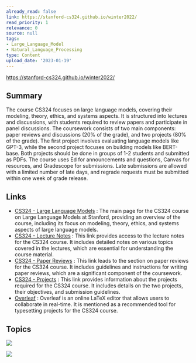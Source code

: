```yaml
---
already_read: false
link: https://stanford-cs324.github.io/winter2022/
read_priority: 1
relevance: 0
source: null
tags:
- Large_Language_Model
- Natural_Language_Processing
type: Content
upload_date: '2023-01-19'
---
```


https://stanford-cs324.github.io/winter2022/
## Summary

The course CS324 focuses on large language models, covering their modeling, theory, ethics, and systems aspects. It is structured into lectures and discussions, with students required to review papers and participate in panel discussions. The coursework consists of two main components: paper reviews and discussions (20% of the grade), and two projects (80% of the grade). The first project involves evaluating language models like GPT-3, while the second project focuses on building models like BERT-base. Both projects should be done in groups of 1-2 students and submitted as PDFs. The course uses Ed for announcements and questions, Canvas for resources, and Gradescope for submissions. Late submissions are allowed with a limited number of late days, and regrade requests must be submitted within one week of grade release.
## Links

- [CS324 - Large Language Models](https://stanford-cs324.github.io/winter2022/) : The main page for the CS324 course on Large Language Models at Stanford, providing an overview of the course, including its focus on modeling, theory, ethics, and systems aspects of large language models.
- [CS324 - Lecture Notes](https://stanford-cs324.github.io/winter2022/lectures/) : This link provides access to the lecture notes for the CS324 course. It includes detailed notes on various topics covered in the lectures, which are essential for understanding the course material.
- [CS324 - Paper Reviews](https://stanford-cs324.github.io/winter2022/paper-reviews/) : This link leads to the section on paper reviews for the CS324 course. It includes guidelines and instructions for writing paper reviews, which are a significant component of the coursework.
- [CS324 - Projects](https://stanford-cs324.github.io/winter2022/projects/) : This link provides information about the projects required for the CS324 course. It includes details on the two projects, their objectives, and submission guidelines.
- [Overleaf](https://www.overleaf.com/) : Overleaf is an online LaTeX editor that allows users to collaborate in real-time. It is mentioned as a recommended tool for typesetting projects for the CS324 course.

## Topics

![](topics/Concept/Few%20shot%20Learning)

![](topics/Concept/Ethics%20in%20AI)